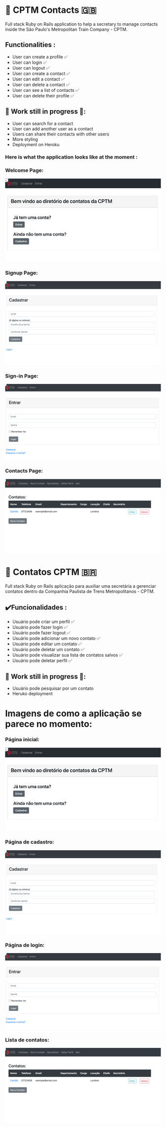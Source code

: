 
# :train2: CPTM Contacts :uk:

Full stack Ruby on Rails application to help a secretary to manage contacts inside the São Paulo's Metropolitan Train Company - CPTM.

##   Functionalities :

- User can create a profile  :white_check_mark:
- User can login  :white_check_mark:
- User can logout  :white_check_mark:
- User can create a contact  :white_check_mark:
- User can edit a contact  :white_check_mark:
- User can delete a contact  :white_check_mark:
- User can see a list of contacts  :white_check_mark:
- User can delete their profile  :white_check_mark:
## :construction: Work still in progress :construction::
- User can search for a contact
- User can add another user as a contact
- Users can share their contacts with other users
- More styling
- Deployment on Heroku 
### Here is what the application looks like at the moment :

### Welcome Page:
![welcome](https://github.com/camilla000/contatos-cptm/blob/main/images/landing.png?raw=true)

### Signup  Page:
![img](https://github.com/camilla000/contatos-cptm/blob/main/images/signup.png?raw=true)

### Sign-in Page:
![img](https://github.com/camilla000/contatos-cptm/blob/main/images/signin.png?raw=true)

### Contacts Page:
![contacts](https://github.com/camilla000/contatos-cptm/blob/main/images/contacts.png?raw=true)


# :train2:  Contatos CPTM :brazil:

Full stack Ruby on Rails aplicação para auxiliar uma secretária a gerenciar contatos dentro da Companhia Paulista de Trens Metropolitanos - CPTM.

## :heavy_check_mark:Funcionalidades :

- Usuário pode criar um perfil  :white_check_mark:
- Usuário pode fazer login  :white_check_mark:
- Usuário pode fazer logout  :white_check_mark:
- Usuário pode adicionar um novo contato  :white_check_mark:
- Usuário pode editar um contato :white_check_mark:
- Usuário pode deletar um contato  :white_check_mark:
- Usuário pode visualizar sua lista de contatos salvos  :white_check_mark:
- Usuário pode deletar perfil  :white_check_mark:
## :construction: Work still in progress :construction::
- Usuário pode pesquisar por um contato
- Heruko deployment

# Imagens de como a aplicação se parece no momento:

### Página inicial:
![welcome](https://github.com/camilla000/contatos-cptm/blob/main/images/landing.png?raw=true)

### Página de cadastro:
![img](https://github.com/camilla000/contatos-cptm/blob/main/images/signup.png?raw=true)

### Página de login:
![img](https://github.com/camilla000/contatos-cptm/blob/main/images/signin.png?raw=true)

### Lista de contatos:
![contacts](https://github.com/camilla000/contatos-cptm/blob/main/images/contacts.png?raw=true)